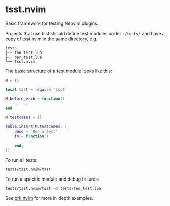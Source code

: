 # tsst.nvim
Basic framework for testing Neovim plugins.

Projects that use tsst should define test modules under `./tests/` and have a
copy of tsst.nvim in the same directory, e.g.
```
tests
├── foo_test.lua
├── bar_test.lua
└── tsst.nvim
```

The basic structure of a test module looks like this:
```lua
M = {}

local tsst = require 'tsst'

M.before_each = function()
    -- ...
end

M.testcases = {}

table.insert(M.testcases, {
    desc = 'Run a test',
    fn = function()
        -- ...
    end,
})
```

To run all tests:
```bash
tests/tsst.nvim/tsst
```

To run a specific module and debug failures:
```bash
tests/tsst.nvim/tsst -d tests/foo_test.lua
```

See [brk.nvim](https://github.com/Kafva/brk.nvim) for more in depth examples.
